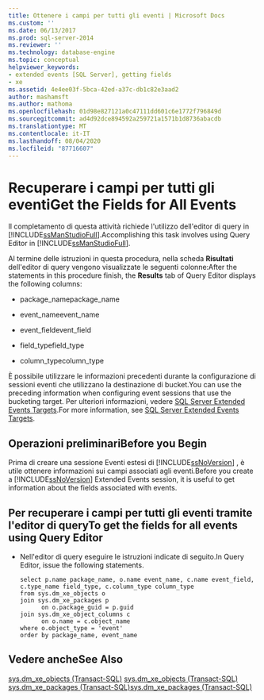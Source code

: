 ```yaml
---
title: Ottenere i campi per tutti gli eventi | Microsoft Docs
ms.custom: ''
ms.date: 06/13/2017
ms.prod: sql-server-2014
ms.reviewer: ''
ms.technology: database-engine
ms.topic: conceptual
helpviewer_keywords:
- extended events [SQL Server], getting fields
- xe
ms.assetid: 4e4ee03f-5bca-42ed-a37c-db1c82e3aad2
author: mashamsft
ms.author: mathoma
ms.openlocfilehash: 01d98e827121a0c47111dd601c6e1772f796849d
ms.sourcegitcommit: ad4d92dce894592a259721a1571b1d8736abacdb
ms.translationtype: MT
ms.contentlocale: it-IT
ms.lasthandoff: 08/04/2020
ms.locfileid: "87716607"
---
```

# <a name="get-the-fields-for-all-events"></a><span data-ttu-id="b4598-102">Recuperare i campi per tutti gli eventi</span><span class="sxs-lookup"><span data-stu-id="b4598-102">Get the Fields for All Events</span></span>
  <span data-ttu-id="b4598-103">Il completamento di questa attività richiede l'utilizzo dell'editor di query in [!INCLUDE[ssManStudioFull](../includes/ssmanstudiofull-md.md)].</span><span class="sxs-lookup"><span data-stu-id="b4598-103">Accomplishing this task involves using Query Editor in [!INCLUDE[ssManStudioFull](../includes/ssmanstudiofull-md.md)].</span></span>  
  
 <span data-ttu-id="b4598-104">Al termine delle istruzioni in questa procedura, nella scheda **Risultati** dell'editor di query vengono visualizzate le seguenti colonne:</span><span class="sxs-lookup"><span data-stu-id="b4598-104">After the statements in this procedure finish, the **Results** tab of Query Editor displays the following columns:</span></span>  
  
-   <span data-ttu-id="b4598-105">package_name</span><span class="sxs-lookup"><span data-stu-id="b4598-105">package_name</span></span>  
  
-   <span data-ttu-id="b4598-106">event_name</span><span class="sxs-lookup"><span data-stu-id="b4598-106">event_name</span></span>  
  
-   <span data-ttu-id="b4598-107">event_field</span><span class="sxs-lookup"><span data-stu-id="b4598-107">event_field</span></span>  
  
-   <span data-ttu-id="b4598-108">field_type</span><span class="sxs-lookup"><span data-stu-id="b4598-108">field_type</span></span>  
  
-   <span data-ttu-id="b4598-109">column_type</span><span class="sxs-lookup"><span data-stu-id="b4598-109">column_type</span></span>  
  
 <span data-ttu-id="b4598-110">È possibile utilizzare le informazioni precedenti durante la configurazione di sessioni eventi che utilizzano la destinazione di bucket.</span><span class="sxs-lookup"><span data-stu-id="b4598-110">You can use the preceding information when configuring event sessions that use the bucketing target.</span></span> <span data-ttu-id="b4598-111">Per ulteriori informazioni, vedere [SQL Server Extended Events Targets](../../2014/database-engine/sql-server-extended-events-targets.md).</span><span class="sxs-lookup"><span data-stu-id="b4598-111">For more information, see [SQL Server Extended Events Targets](../../2014/database-engine/sql-server-extended-events-targets.md).</span></span>  
  
## <a name="before-you-begin"></a><span data-ttu-id="b4598-112">Operazioni preliminari</span><span class="sxs-lookup"><span data-stu-id="b4598-112">Before you Begin</span></span>  
 <span data-ttu-id="b4598-113">Prima di creare una sessione Eventi estesi di [!INCLUDE[ssNoVersion](../includes/ssnoversion-md.md)] , è utile ottenere informazioni sui campi associati agli eventi.</span><span class="sxs-lookup"><span data-stu-id="b4598-113">Before you create a [!INCLUDE[ssNoVersion](../includes/ssnoversion-md.md)] Extended Events session, it is useful to get information about the fields associated with events.</span></span>  
  
## <a name="to-get-the-fields-for-all-events-using-query-editor"></a><span data-ttu-id="b4598-114">Per recuperare i campi per tutti gli eventi tramite l'editor di query</span><span class="sxs-lookup"><span data-stu-id="b4598-114">To get the fields for all events using Query Editor</span></span>  
  
-   <span data-ttu-id="b4598-115">Nell'editor di query eseguire le istruzioni indicate di seguito.</span><span class="sxs-lookup"><span data-stu-id="b4598-115">In Query Editor, issue the following statements.</span></span>  
  
    ```  
    select p.name package_name, o.name event_name, c.name event_field, c.type_name field_type, c.column_type column_type  
    from sys.dm_xe_objects o  
    join sys.dm_xe_packages p  
          on o.package_guid = p.guid  
    join sys.dm_xe_object_columns c  
          on o.name = c.object_name  
    where o.object_type = 'event'  
    order by package_name, event_name  
    ```  
  
## <a name="see-also"></a><span data-ttu-id="b4598-116">Vedere anche</span><span class="sxs-lookup"><span data-stu-id="b4598-116">See Also</span></span>  
 <span data-ttu-id="b4598-117">[sys.dm_xe_objects &#40;Transact-SQL&#41;](/sql/relational-databases/system-dynamic-management-views/sys-dm-xe-objects-transact-sql) </span><span class="sxs-lookup"><span data-stu-id="b4598-117">[sys.dm_xe_objects &#40;Transact-SQL&#41;](/sql/relational-databases/system-dynamic-management-views/sys-dm-xe-objects-transact-sql) </span></span>  
 [<span data-ttu-id="b4598-118">sys.dm_xe_packages &#40;Transact-SQL&#41;</span><span class="sxs-lookup"><span data-stu-id="b4598-118">sys.dm_xe_packages &#40;Transact-SQL&#41;</span></span>](/sql/relational-databases/system-dynamic-management-views/sys-dm-xe-packages-transact-sql)  
  
  
